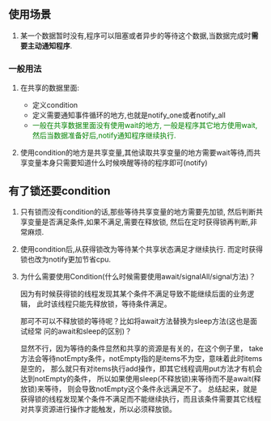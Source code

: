 ## 使用场景
1. 某一个数据暂时没有,程序可以阻塞或者异步的等待这个数据,当数据完成时**需要主动通知程序**.

### 一般用法
1. 在共享的数据里面:
	- 定义condition
	- 定义需要通知事件循环的地方,也就是notify_one或者notify_all
	- <font color=green>一般在共享数据里面没有使用wait的地方,
	一般是程序其它地方使用wait,然后当数据准备好后,notify通知程序继续执行.</font>

2. 使用condition的地方是共享变量,其他读取共享变量的地方需要wait等待,而共享变量本身只需要知道什么时候唤醒等待的程序即可(notify)

## 有了锁还要condition
1. 只有锁而没有condition的话,那些等待共享变量的地方需要先加锁,
然后判断共享变量是否满足条件,如果不满足,需要在释放锁,
然后在定时获得锁再判断,非常麻烦.

2. 使用condition后,从获得锁改为等待某个共享状态满足才继续执行.
而定时获得锁也改为notify更加节省cpu.

3. 为什么需要使用Condition(什么时候需要使用await/signalAll/signal方法)？

	因为有时候获得锁的线程发现其某个条件不满足导致不能继续后面的业务逻辑，
此时该线程只能先释放锁，等待条件满足。

	那可不可以不释放锁的等待呢？比如将await方法替换为sleep方法(这也是面试经常
问的await和sleep的区别)？

	显然不行，因为等待的条件显然和共享的资源是有关的，在这个例子里，
take方法会等待notEmpty条件，notEmpty指的是items不为空，意味着此时items是空的，
那么就只有对items执行add操作，即其它线程调用put方法才有机会达到notEmpty的条件，
所以如果使用sleep(不释放锁)来等待而不是await(释放锁)来等待，
则会导致notEmpty这个条件永远满足不了。
    总结起来，就是获得锁的线程发现某个条件不满足而不能继续执行，而且该条件需要其它线程对共享资源进行操作才能触发，所以必须释放锁。


